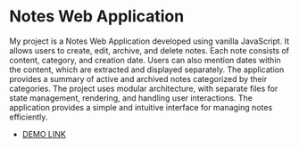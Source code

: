# Notes Web Application
My project is a Notes Web Application developed using vanilla JavaScript. It allows users to create, edit, archive, and delete notes. Each note consists of content, category, and creation date. Users can also mention dates within the content, which are extracted and displayed separately. The application provides a summary of active and archived notes categorized by their categories. The project uses modular architecture, with separate files for state management, rendering, and handling user interactions. The application provides a simple and intuitive interface for managing notes efficiently.

- [DEMO LINK](https://ruslanliapin.github.io/Notes-App-Vanilla-JS/)

